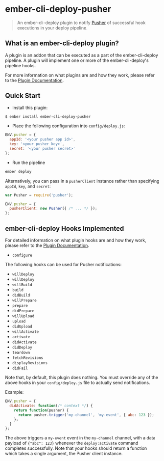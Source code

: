 # ember-cli-deploy-pusher

> An ember-cli-deploy plugin to notify [Pusher](https://pusher.com/) of successful hook executions in your deploy pipeline.

## What is an ember-cli-deploy plugin?

A plugin is an addon that can be executed as a part of the ember-cli-deploy pipeline. A plugin will implement one or more of the ember-cli-deploy's pipeline hooks.

For more information on what plugins are and how they work, please refer to the [Plugin Documentation][1].

## Quick Start

  * Install this plugin:

```sh
$ ember install ember-cli-deploy-pusher
```

  * Place the following configuration into `config/deploy.js`:

```javascript
ENV.pusher = {
  appId: '<your pusher app id>',
  key: '<your pusher key>',
  secret: '<your pusher secret>'
};
```

  * Run the pipeline

```sh
ember deploy
```

Alternatively, you can pass in a `pusherClient` instance rather than specifying `appId`, `key`, and `secret`:

```javascript
var Pusher = require('pusher');

ENV.pusher = {
  pusherClient: new Pusher({ /* ... */ });
};
```

## ember-cli-deploy Hooks Implemented

For detailed information on what plugin hooks are and how they work, please refer to the [Plugin Documentation][1].

  * `configure`

The following hooks can be used for Pusher notifications:

  * `willDeploy`
  * `willDeploy`
  * `willBuild`
  * `build`
  * `didBuild`
  * `willPrepare`
  * `prepare`
  * `didPrepare`
  * `willUpload`
  * `upload`
  * `didUpload`
  * `willActivate`
  * `activate`
  * `didActivate`
  * `didDeploy`
  * `teardown`
  * `fetchRevisions`
  * `displayRevisions`
  * `didFail`

Note that, by default, this plugin does nothing. You must override any of the above hooks in your `config/deploy.js` file to actually send notifications.

Example:

```javascript
ENV.pusher = {
  didActivate: function(/* context */) {
    return function(pusher) {
      return pusher.trigger('my-channel', 'my-event', { abc: 123 });
    };
  }
};
```

The above triggers a `my-event` event in the `my-channel` channel, with a data payload of `{"abc": 123}` whenever the `deploy:activate` command completes successfully. Note that your hooks should return a function which takes a single argument, the Pusher client instance.

[1]: http://ember-cli-deploy.com/docs/v0.6.x/plugins-overview/ "Plugin Documentation"
